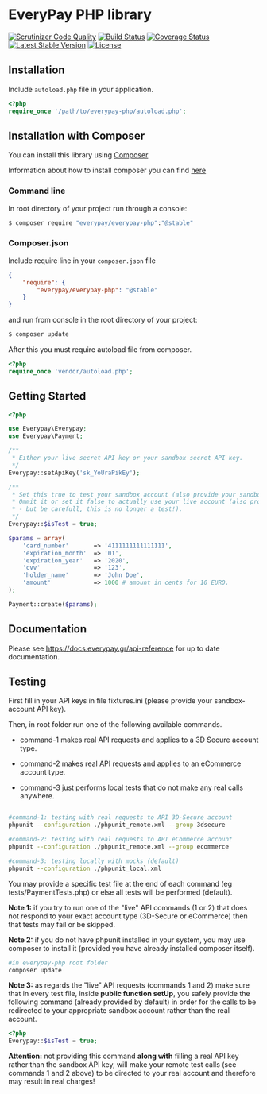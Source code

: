# EveryPay PHP library
[![Scrutinizer Code Quality](https://scrutinizer-ci.com/g/everypay/everypay-php/badges/quality-score.png?b=master)](https://scrutinizer-ci.com/g/everypay/everypay-php/?branch=master) [![Build Status](https://travis-ci.org/everypay/everypay-php.svg)](https://travis-ci.org/everypay/everypay-php?branch=master) [![Coverage Status](https://coveralls.io/repos/everypay/everypay-php/badge.svg?branch=master&service=github)](https://coveralls.io/github/everypay/everypay-php?branch=master) [![Latest Stable Version](https://poser.pugx.org/everypay/everypay-php/v/stable)](https://packagist.org/packages/everypay/everypay-php) [![License](https://poser.pugx.org/everypay/everypay-php/license)](https://packagist.org/packages/everypay/everypay-php)
## Installation

Include `autoload.php` file in your application.
```php
<?php
require_once '/path/to/everypay-php/autoload.php';
```

## Installation with Composer
You can install this library using [Composer](http://getcomposer.org)

Information about how to install composer you can find [here](https://getcomposer.org/doc/00-intro.md) 

### Command line
In root directory of your project run through a console:
```bash
$ composer require "everypay/everypay-php":"@stable"
```
### Composer.json
Include require line in your ```composer.json``` file
```json
{
	"require": {
    	"everypay/everypay-php": "@stable"
    }
}
```
and run from console in the root directory of your project:
```bash
$ composer update
```

After this you must require autoload file from composer.
```php
<?php
require_once 'vendor/autoload.php';
```

## Getting Started

```php
<?php

use Everypay\Everypay;
use Everypay\Payment;

/**
 * Either your live secret API key or your sandbox secret API key.
 */
Everypay::setApiKey('sk_YoUraPikEy');

/** 
 * Set this true to test your sandbox account (also provide your sandbox secret API key above).
 * Ommit it or set it false to actually use your live account (also provide your live secret API key above 
 * - but be carefull, this is no longer a test!).
 */
Everypay::$isTest = true;

$params = array(
    'card_number'       => '4111111111111111',
    'expiration_month'  => '01',
    'expiration_year'   => '2020',
    'cvv'               => '123',
	'holder_name'       => 'John Doe',
    'amount'            => 1000 # amount in cents for 10 EURO.
);

Payment::create($params);

```

## Documentation

Please see https://docs.everypay.gr/api-reference for up to date documentation.

## Testing

First fill in your API keys in file fixtures.ini (please provide your sandbox-account API key).

Then, in root folder run one of the following available commands.

* command-1 makes real API requests and applies to a 3D Secure account type.

* command-2 makes real API requests and applies to an eCommerce account type.

* command-3 just performs local tests that do not make any real calls anywhere.

```bash

#command-1: testing with real requests to API 3D-Secure account
phpunit --configuration ./phpunit_remote.xml --group 3dsecure

#command-2: testing with real requests to API eCommerce account
phpunit --configuration ./phpunit_remote.xml --group ecommerce

#command-3: testing locally with mocks (default)
phpunit --configuration ./phpunit_local.xml
```

You may provide a specific test file at the end of each command (eg tests/PaymentTests.php) or else all tests will be performed (default).

**Note 1:** if you try to run one of the "live" API commands (1 or 2) that does not respond to your exact account type (3D-Secure or eCommerce) then that tests may fail or be skipped.

**Note 2:** if you do not have phpunit installed in your system, you may use composer to install it (provided you have already installed composer itself).

```bash
#in everypay-php root folder
composer update
```

**Note 3:** as regards the "live" API requests (commands 1 and 2) make sure that in every test file, inside **public function setUp**, you safely provide the following command (already provided  by default) in order for the calls to be redirected to your appropriate sandbox account rather than the real account.

```php
<?php
Everypay::$isTest = true;
```

**Attention:** not providing this command **along with** filling a real API key rather than  the sandbox API key, will make your remote test calls (see commands 1 and 2 above) to be directed to your real account and therefore may result in real charges!
